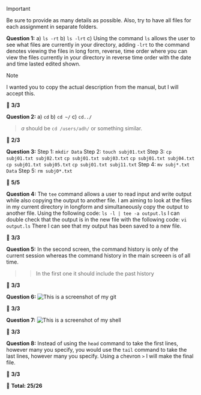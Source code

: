 >[!IMPORTANT]
>Be sure to provide as many details as possible. Also, try to have all files for each assignment in separate folders. 

**Question 1:**
a) ```ls -rt```
b) ```ls -lrt```
c) Using the command ```ls``` allows the user to see what files are currently in your directory, adding ```-lrt``` to the command denotes viewing the files in long form, reverse, time order where you can view the files currently in your directory in reverse time order with the date and time lasted edited shown.

>[!NOTE]
>I wanted you to copy the actual description from the manual, but I will accept this.

:memo: **3/3**
 
**Question 2:**
a) ```cd``` b) ```cd ~/``` c) ```cd../```
> _a_ should be `cd /users/adh/` or something similar.

:memo: **2/3**


**Question 3:**
Step 1: ```mkdir Data```
Step 2: ```touch subj01.txt```
Step 3: 
```cp subj01.txt subj02.txt```
```cp subj01.txt subj03.txt```
```cp subj01.txt subj04.txt```
```cp subj01.txt subj05.txt```
```cp subj01.txt subj11.txt```
Step 4: ```mv subj*.txt Data```
Step 5: ```rm subj0*.txt```

:memo: **5/5**

**Question 4:**
The ```tee``` command allows a user to read input and write output while also copying the output to another file. I am aiming to look at the files in my current directory in longform and simultaneously copy the output to another file. Using the following code:
```ls -l | tee -a output.ls```
I can double check that the output is in the new file with the following code:
```vi output.ls```
There I can see that my output has been saved to a new file.

:memo: **3/3**


**Question 5:**
In the second screen, the command history is only of the current session whereas the command history in the main screeen is of all time.
>>In the first one it should include the past history

:memo: **3/3**

**Question 6:**
![This is a screenshot of my git](/PSYC-5P02-Assignments/Screenshotgit.png)

:memo: **3/3**

**Question 7:**
![This is a screenshot of my shell](/PSYC-5P02-Assignments/screenshotshell.png)

:memo: **3/3**


**Question 8:**
Instead of using the ```head``` command to take the first lines, however many you specify, you would use the ```tail``` command to take the last lines, however many you specify. Using a chevron ```>``` I will make the final file. 

:memo: **3/3**

:memo: **Total: 25/26**
